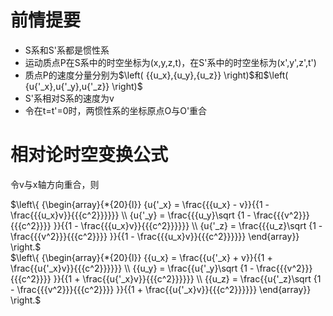 # 前情提要 #
- S系和S'系都是惯性系
- 运动质点P在S系中的时空坐标为(x,y,z,t)，在S'系中的时空坐标为(x',y',z',t')
- <div>
	质点P的速度分量分别为$\left( {{u_x},{u_y},{u_z}} \right)$和$\left( {u{'_x},u{'_y},u{'_z}} \right)$
	</div>
- S'系相对S系的速度为v
- 令在t=t'=0时，两惯性系的坐标原点O与O'重合
# 相对论时空变换公式 #
令v与x轴方向重合，则
<div>
$\left\{ {\begin{array}{*{20}{l}}
  {u{'_x} = \frac{{{u_x} - v}}{{1 - \frac{{{u_x}v}}{{{c^2}}}}}} \\ 
  {u{'_y} = \frac{{{u_y}\sqrt {1 - \frac{{{v^2}}}{{{c^2}}}} }}{{1 - \frac{{{u_x}v}}{{{c^2}}}}}} \\ 
  {u{'_z} = \frac{{{u_z}\sqrt {1 - \frac{{{v^2}}}{{{c^2}}}} }}{{1 - \frac{{{u_x}v}}{{{c^2}}}}}} 
\end{array}} \right.$
</div>
<div>
$\left\{ {\begin{array}{*{20}{l}}
  {{u_x} = \frac{{u{'_x} + v}}{{1 + \frac{{u{'_x}v}}{{{c^2}}}}}} \\ 
  {{u_y} = \frac{{u{'_y}\sqrt {1 - \frac{{{v^2}}}{{{c^2}}}} }}{{1 + \frac{{u{'_x}v}}{{{c^2}}}}}} \\ 
  {{u_z} = \frac{{u{'_z}\sqrt {1 - \frac{{{v^2}}}{{{c^2}}}} }}{{1 + \frac{{u{'_x}v}}{{{c^2}}}}}} 
\end{array}} \right.$
</div>